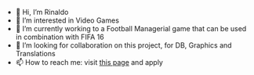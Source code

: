 - 👋 Hi, I’m Rinaldo
- 👀 I’m interested in Video Games
- 🌱 I’m currently working to a Football Managerial game that can be used in combination with FIFA 16
- 💞️ I’m looking for collaboration on this project, for DB, Graphics and Translations 
- 📫 How to reach me: visit [this page](https://sites.google.com/view/thefootballmaster/home-page) and apply


<!---
RinaldoZocca/RinaldoZocca is a ✨ special ✨ repository because its `README.md` (this file) appears on your GitHub profile.
You can click the Preview link to take a look at your changes.
--->
